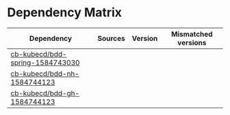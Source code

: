 # Dependency Matrix

Dependency | Sources | Version | Mismatched versions
---------- | ------- | ------- | -------------------
[cb-kubecd/bdd-spring-1584743030](https://github.com/cb-kubecd/bdd-spring-1584743030.git) |  | []() | 
[cb-kubecd/bdd-nh-1584744123](https://github.com/cb-kubecd/bdd-nh-1584744123.git) |  | []() | 
[cb-kubecd/bdd-gh-1584744123](https://github.com/cb-kubecd/bdd-gh-1584744123.git) |  | []() | 
